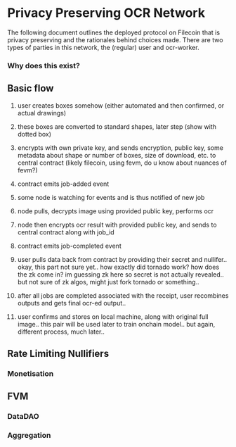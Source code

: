 # Privacy Preserving OCR Network

The following document outlines the deployed protocol on Filecoin that is privacy preserving and 
the rationales behind choices made. There are two types of parties in this network, the (regular)
user and ocr-worker.

### Why does this exist?

## Basic flow
1. user creates boxes somehow (either automated and then confirmed, or actual drawings)
2. these boxes are converted to standard shapes, later step (show with dotted box)
3. encrypts with own private key, and sends encryption, public key, some metadata about shape or number of boxes, size of download, etc. to central contract (likely filecoin, using fevm, do u know about nuances of fevm?)
4. contract emits job-added event
5. some node is watching for events and is thus notified of new job
6. node pulls, decrypts image using provided public key, performs ocr
7. node then encrypts ocr result with provided public key, and sends to central contract along with job_id
8. contract emits job-completed event
9. user pulls data back from contract by providing their secret and nullifer.. okay, this part not sure yet.. how exactly did tornado work? how does the zk come in? im guessing zk here so secret is not actually revealed.. but not sure of zk algos, might just fork tornado or something..

10. after all jobs are completed associated with the receipt, user recombines outputs and gets final ocr-ed output.. 
11. user confirms and stores on local machine, along with original full image.. this pair will be used later to train onchain model.. but again, different process, much later..

## Rate Limiting Nullifiers

### Monetisation

## FVM 

### DataDAO

### Aggregation